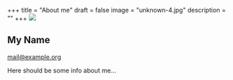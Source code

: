 +++
title = "About me"
draft = false
image = "unknown-4.jpg"
description = ""
+++
![](/img/default-author.jpg)

## My Name

mail@example.org

Here should be some info about me...